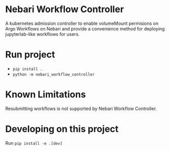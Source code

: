 # Nebari Workflow Controller
A kubernetes admission controller to enable volumeMount permisions on Argo Workflows on Nebari and provide a convenience method for deploying jupyterlab-like workflows for users.

# Run project
- `pip install .`
- `python -m nebari_workflow_controller`

# Known Limitations
Resubmitting workflows is not supported by Nebari Workflow Controller.

# Developing on this project
Run `pip install -e .[dev]`
